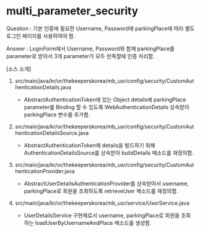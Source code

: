 # multi_parameter_security

Question : 기본 인증에 필요한 Username, Password에 parkingPlace에 따라 별도 로그인 페이지를 사용하여야 함.

Answer : LoginForm에서 Username, Password와 함께 parkingPlace를 parameter로 받아서 3개 parameter가 모두 만족할때 인증 처리함.

[소스 소개]
1. src/main/java/kr/or/thekeeperskorea/mb_usr/config/security/CustomAuthenticationDetails.java
   - AbstractAuthenticationToken에 있는 Object details에 parkingPlace parameter를 Binding 할 수 있도록 WebAuthenticationDetails 상속받아 parkingPlace 변수를 추가함. 

2. src/main/java/kr/or/thekeeperskorea/mb_usr/config/security/CustomAuthenticationDetailsSource.java
   - AbstractAuthenticationToken에 details을 빌드하기 위해 AuthenticationDetailsSource를 상속받아 buildDetails 메소드를 재정의함.

3. src/main/java/kr/or/thekeeperskorea/mb_usr/config/security/CustomAuthenticationProvider.java
   - AbstractUserDetailsAuthenticationProvider를 상속받아서 username, parkingPlace로 회원을 조회하도록 retrieveUser 메소드를 재정의함.
  
4. src/main/java/kr/or/thekeeperskorea/mb_usr/service/UserService.java
   - UserDetailsService 구현체로서 username, parkingPlace로 회원을 조회하는 loadUserByUsernameAndPlace 메소드를 생성함. 
